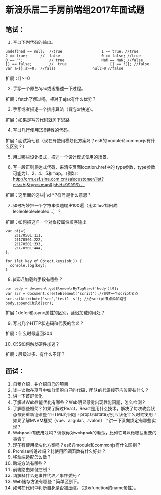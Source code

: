 # 新浪乐居二手房前端组2017年面试题

## 笔试：

1. 写出下列代码的输出。

```
undefined == null;	//true					1 == true; //true
2 == true;		//	false					0 == false; //true
0 == '';			// true					NaN == NaN; //false
[] == false;		//	true					[] == ![]; //false
var a={};a>=0;	//false					null>0;//false
```
扩展：[]>=0 

2. 手写一个原生Ajax或者描述一下过程。

扩展：fetch了解过吗，相对于ajax有什么优势？

3. 手写或者描述一个排序算法（冒泡or快速）。

扩展：如果是写的代码就问下思路

4. 写出几行使用ES6特性的代码。

扩展：面试第七题（现在有使用模块化方案吗？es6的module和commonjs有什么区别？）

5. 用过哪些设计模式，描述一个设计模式使用的场景。


6. 写一段正则表达式代码，来清空页面location.href中的 type参数，type参数可能为1、2、4、5和map。（例如：http://crm.esf.sina.com.cn/salecustomer/list?city=bj&type=map&jobid=99996）。

扩展：这里面的这些| \d * ?符号是什么意思？

7. 如何巧妙把一个字符串快速输出100遍（比如’leo’输出成leoleoleoleoleoleo...）？

扩展：如何把这样一个对象按属性顺序输出
```
var obj={
	20170501:111,
	20170501:222,
	20170501:333,
	20170501:444,
};

for (let key of Object.keys(obj)) {
  console.log(key);
}
```


8.  js延迟加载的手段有哪些？

```
var body = document.getElementsByTagName('body')[0];
var scr = document.createElement('script');//创建一个script节点
scr.setAttribute('src','test1.js'); //给script节点添加路径
body.appendChild(scr);
```
扩展：defer和async属性的区别，延迟加载的用处？

9.  写出几个HTTP状态码和代表的含义？

扩展：什么时候返回304

10.  CSS如何触发硬件加速？

扩展：层级过多，有什么不好？

## 面试：

1. 自我介绍，并介绍自己的项目
2. 谈一谈你在项目中如何组织自己的代码，团队的代码规范应该要有什么？
3. 讲一下首屏优化
4. 了解过Web性能优化有哪些？Web明显感觉出现性能问题，怎么检测？
5. 了解哪些框架？如果了解过React，React是用什么技术，解决了每次改变状态都要重新渲染整个HTML的问题？props和state分别应该在什么时候使用？如果了解MVVM框架（vue、angular、avalon）？讲一下双向绑定有哪些实现？
6. Webpack有使用过吗？谈谈你对webpack的看法，比如它可以做哪些重要的事情？
7. 现在有使用模块化方案吗？es6的module和commonjs有什么区别？
8. Promise听说过吗？比使用回调函数有什么好处？
9. 移动端适配怎么做？
10. 跨域方法有哪些？
11. 前端路由如何控制？
12. 请解释什么是事件代理／事件委托？
13. Web储存方法有哪些？简单区别下。
14. 如何在代码中判断自身是否被压缩。（提示function的name属性）。